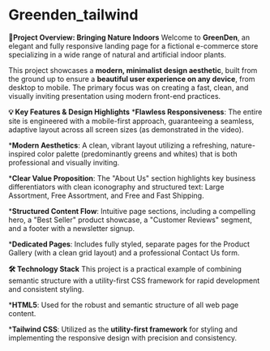 # Greenden_tailwind
**🌟Project Overview: Bringing Nature Indoors**
Welcome to **GreenDen**, an elegant and fully responsive landing page for a fictional e-commerce store specializing in a wide range of natural and artificial indoor plants.

This project showcases a **modern, minimalist design aesthetic**, built from the ground up to ensure a **beautiful user experience on any device**, from desktop to mobile. The primary focus was on creating a fast, clean, and visually inviting presentation using modern front-end practices.

**💡 Key Features & Design Highlights**
***Flawless Responsiveness**: The entire site is engineered with a mobile-first approach, guaranteeing a seamless, adaptive layout across all screen sizes (as demonstrated in the video).

***Modern Aesthetics**: A clean, vibrant layout utilizing a refreshing, nature-inspired color palette (predominantly greens and whites) that is both professional and visually inviting.

***Clear Value Proposition**: The "About Us" section highlights key business differentiators with clean iconography and structured text: Large Assortment, Free Assortment, and Free and Fast Shipping.

***Structured Content Flow**: Intuitive page sections, including a compelling hero, a "Best Seller" product showcase, a "Customer Reviews" segment, and a footer with a newsletter signup.

***Dedicated Pages**: Includes fully styled, separate pages for the Product Gallery (with a clean grid layout) and a professional Contact Us form.

**🛠️ Technology Stack**
This project is a practical example of combining semantic structure with a utility-first CSS framework for rapid development and consistent styling.

***HTML5**: Used for the robust and semantic structure of all web page content.

***Tailwind CSS**: Utilized as the **utility-first framework** for styling and implementing the responsive design with precision and consistency.
